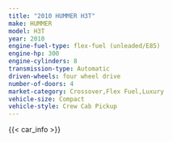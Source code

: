 ```yaml
---
title: "2010 HUMMER H3T"
make: HUMMER
model: H3T
year: 2010
engine-fuel-type: flex-fuel (unleaded/E85)
engine-hp: 300
engine-cylinders: 8
transmission-type: Automatic
driven-wheels: four wheel drive
number-of-doors: 4
market-category: Crossover,Flex Fuel,Luxury
vehicle-size: Compact
vehicle-style: Crew Cab Pickup
---
```


{{< car_info >}}
